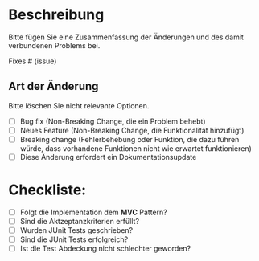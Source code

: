 # Beschreibung

Bitte fügen Sie eine Zusammenfassung der Änderungen und des damit verbundenen Problems bei.

Fixes # (issue)

## Art der Änderung

Bitte löschen Sie nicht relevante Optionen.

- [ ] Bug fix (Non-Breaking Change, die ein Problem behebt)
- [ ] Neues Feature (Non-Breaking Change, die Funktionalität hinzufügt)
- [ ] Breaking change (Fehlerbehebung oder Funktion, die dazu führen würde, dass vorhandene Funktionen nicht wie erwartet funktionieren)
- [ ] Diese Änderung erfordert ein Dokumentationsupdate

# Checkliste:

- [ ] Folgt die Implementation dem **MVC** Pattern?
- [ ] Sind die Aktzeptanzkriterien erfüllt?
- [ ] Wurden JUnit Tests geschrieben?
- [ ] Sind die JUnit Tests erfolgreich?
- [ ] Ist die  Test Abdeckung nicht schlechter geworden?
